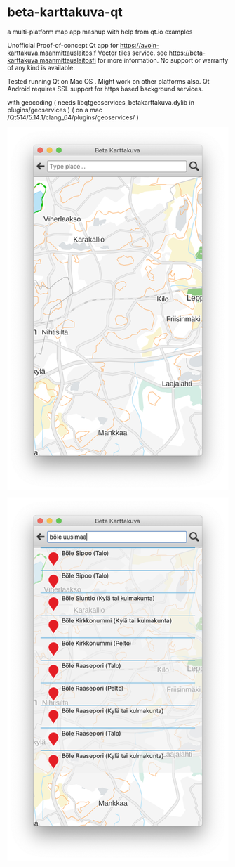 # beta-karttakuva-qt

a multi-platform map app mashup with help from qt.io examples

Unofficial Proof-of-concept Qt app for <https://avoin-karttakuva.maanmittauslaitos.f> Vector tiles service.
see <https://beta-karttakuva.maanmittauslaitosfi> for more information.
No support or warranty of any kind is available. 

Tested running Qt on Mac OS . Might work on other platforms also.
Qt Android requires SSL support for https based background services.

with geocoding 
( needs libqtgeoservices_betakarttakuva.dylib in plugins/geoservices )
( on a mac /Qt514/5.14.1/clang_64/plugins/geoservices/ )

![Beta Karttakuva screenshot](pic.png)


![Beta Karttakuva geocoding screenshot](pic-geocoding.png)
